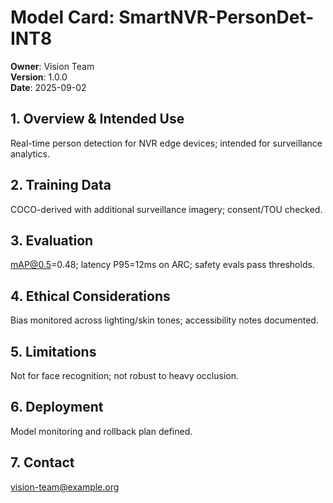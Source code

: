 # Model Card: SmartNVR-PersonDet-INT8

**Owner**: Vision Team  
**Version**: 1.0.0  
**Date**: 2025-09-02

## 1. Overview & Intended Use
Real-time person detection for NVR edge devices; intended for surveillance analytics.

## 2. Training Data
COCO-derived with additional surveillance imagery; consent/TOU checked.

## 3. Evaluation
mAP@0.5=0.48; latency P95=12ms on ARC; safety evals pass thresholds.

## 4. Ethical Considerations
Bias monitored across lighting/skin tones; accessibility notes documented.

## 5. Limitations
Not for face recognition; not robust to heavy occlusion.

## 6. Deployment
Model monitoring and rollback plan defined.

## 7. Contact
vision-team@example.org

